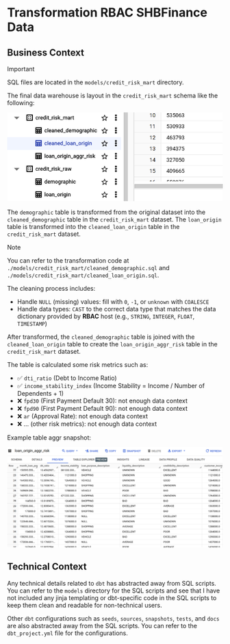# Transformation RBAC SHBFinance Data

## Business Context

> [!IMPORTANT]
> SQL files are located in the `models/credit_risk_mart` directory.

The final data warehouse is layout in the `credit_risk_mart` schema like the following:

![bigquery](./misc/bigquery.png)

The `demographic` table is transformed from the original dataset into the `cleaned_demographic` table in the `credit_risk_mart` dataset. The `loan_origin` table is transformed into the `cleaned_loan_origin` table in the `credit_risk_mart` dataset.

> [!NOTE]
> You can refer to the transformation code at `./models/credit_risk_mart/cleaned_demographic.sql` and `./models/credit_risk_mart/cleaned_loan_origin.sql`.

The cleaning process includes:
- Handle `NULL` (missing) values: fill with `0`, `-1`, or `unknown` with `COALESCE`
- Handle data types: `CAST` to the correct data type that matches the data dictionary provided by **RBAC** host (e.g., `STRING`, `INTEGER`, `FLOAT`, `TIMESTAMP`)

After transformed, the `cleaned_demographic` table is joined with the `cleaned_loan_origin` table to create the `loan_origin_aggr_risk` table in the `credit_risk_mart` dataset.

The table is calculated some risk metrics such as:

- ✅ `dti_ratio` (Debt to Income Ratio)
- ✅ `income_stability_index` (Income Stability = Income / Number of Dependents + 1)
- ❌ `fpd30` (First Payment Default 30): not enough data context
- ❌ `fpd90` (First Payment Default 90): not enough data context
- ❌ `ar` (Approval Rate): not enough data context
- ❌ ... (other risk metrics): not enough data context

Example table aggr snapshot:

![bigquery](./misc/risk_aggr.png)

## Technical Context

Any technical details related to `dbt` has abstracted away from SQL scripts. You can refer to the `models` directory for the SQL scripts and see that I have not included any jinja templating or dbt-specific code in the SQL scripts to keep them clean and readable for non-technical users.

Other `dbt` configurations such as `seeds`, `sources`, `snapshots`, `tests`, and `docs` are also abstracted away from the SQL scripts. You can refer to the `dbt_project.yml` file for the configurations.
